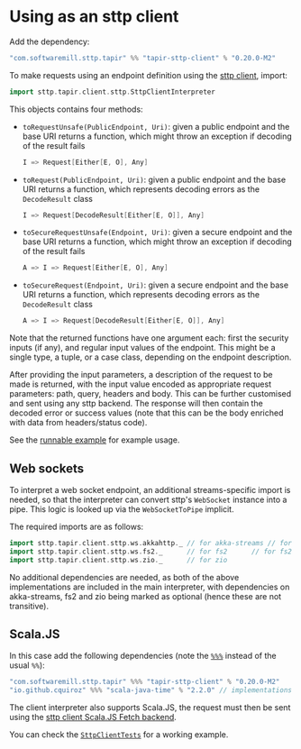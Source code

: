 # Using as an sttp client

Add the dependency:

```scala
"com.softwaremill.sttp.tapir" %% "tapir-sttp-client" % "0.20.0-M2"
```

To make requests using an endpoint definition using the [sttp client](https://github.com/softwaremill/sttp), import:

```scala
import sttp.tapir.client.sttp.SttpClientInterpreter
```

This objects contains four methods:

 - `toRequestUnsafe(PublicEndpoint, Uri)`: given a public endpoint and the base URI returns a function, which might throw an exception if 
   decoding of the result fails
   ```scala
   I => Request[Either[E, O], Any]
   ```
 - `toRequest(PublicEndpoint, Uri)`: given a public endpoint and the base URI returns a function, which represents decoding errors as the `DecodeResult` 
   class
   ```scala
   I => Request[DecodeResult[Either[E, O]], Any]
   ```
 - `toSecureRequestUnsafe(Endpoint, Uri)`: given a secure endpoint and the base URI returns a function, which might throw an exception if
   decoding of the result fails
   ```scala
   A => I => Request[Either[E, O], Any]
   ```
 - `toSecureRequest(Endpoint, Uri)`: given a secure endpoint and the base URI returns a function, which represents decoding errors as the `DecodeResult`
   class
   ```scala
   A => I => Request[DecodeResult[Either[E, O]], Any]
   ```

Note that the returned functions have one argument each: first the security inputs (if any), and regular input values of the endpoint. This might be a
single type, a tuple, or a case class, depending on the endpoint description.

After providing the input parameters, a description of the request to be made is returned, with the input value
encoded as appropriate request parameters: path, query, headers and body. This can be further 
customised and sent using any sttp backend. The response will then contain the decoded error or success values
(note that this can be the body enriched with data from headers/status code).

See  the [runnable example](https://github.com/softwaremill/tapir/blob/master/examples/src/main/scala/sttp/tapir/examples/BooksExample.scala)
for example usage.

## Web sockets

To interpret a web socket endpoint, an additional streams-specific import is needed, so that the interpreter can
convert sttp's `WebSocket` instance into a pipe. This logic is looked up via the `WebSocketToPipe` implicit.

The required imports are as follows:

```scala
import sttp.tapir.client.sttp.ws.akkahttp._ // for akka-streams // for akka-streams
import sttp.tapir.client.sttp.ws.fs2._      // for fs2      // for fs2
import sttp.tapir.client.sttp.ws.zio._      // for zio
```

No additional dependencies are needed, as both of the above implementations are included in the main interpreter,
with dependencies on akka-streams, fs2 and zio being marked as optional (hence these are not transitive).

## Scala.JS

In this case add the following dependencies (note the [`%%%`](https://www.scala-js.org/doc/project/dependencies.html) 
instead of the usual `%%`):

```scala
"com.softwaremill.sttp.tapir" %%% "tapir-sttp-client" % "0.20.0-M2"
"io.github.cquiroz" %%% "scala-java-time" % "2.2.0" // implementations of java.time classes for Scala.JS
```

The client interpreter also supports Scala.JS, the request must then be sent using the
[sttp client Scala.JS Fetch backend](https://sttp.softwaremill.com/en/latest/backends/javascript/fetch.html).

You can check the [`SttpClientTests`](https://github.com/softwaremill/tapir/blob/master/client/sttp-client/src/test/scalajs/sttp/tapir/client/sttp/SttpClientTests.scala) for a working example.

